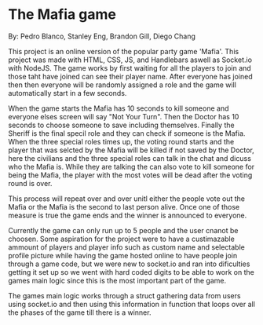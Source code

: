 # The Mafia game
By: Pedro Blanco, Stanley Eng, Brandon Gill, Diego Chang

This project is an online version of the popular party game 'Mafia'. This project was made with HTML, CSS, JS, and Handlebars aswell as Socket.io with NodeJS. The game works by first waiting for all the players to join and those taht have joined can see their player name. After everyone has joined then then everyone will be randomly assigned a role and the game will automatically start in a few seconds.

When the game starts the Mafia has 10 seconds to kill someone and everyone elses screen will say "Not Your Turn". Then the Doctor has 10 seconds to choose someone to save including themselves. Finally the Sheriff is the final specil role and they can check if someone is the Mafia. When the three special roles times up, the voting round starts and the player that was selcted by the Mafia will be killed if not saved by the Doctor, here the civilians and the three special roles can talk in the chat and dicuss who the Mafia is. While they are talking the can also vote to kill someone for being the Mafia, the player with the most votes will be dead after the voting round is over.

This process will repeat over and over unitl either the people vote out the Mafia or the Mafia is the second to last person alive. Once one of those measure is true the game ends and the winner is announced to everyone.

Currently the game can only run up to 5 people and the user cnanot be choosen. Some aspiration for the project were to have a custimazable ammount of players and player info such as custom name and selectable profile picture while having the game hosted online to have people join through a game code, but we were new to socket.io and ran into dificulties getting it set up so we went with hard coded digits to be able to work on the games main logic since this is the most important part of the game.

The games main logic works through a struct gathering data from users using socket.io and then using this information in function that loops over all the phases of the game till there is a winner.
